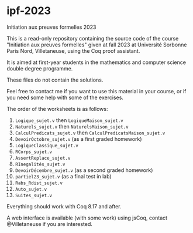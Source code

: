 # ipf-2023

Initiation aux preuves formelles 2023

This is a read-only repository containing the source code of the course
"Initiation aux preuves formelles" given at fall 2023 at Université Sorbonne
Paris Nord, Villetaneuse, using the Coq proof assistant.

It is aimed at first-year students in the mathematics and computer science
double degree programme.

These files do not contain the solutions.

Feel free to contact me if you want to use this material in your course, or if
you need some help with some of the exercises.

The order of the worksheets is as follows:

1. `Logique_sujet.v` then `LogiqueMaison_sujet.v`
2. `Naturels_sujet.v` then `NaturelsMaison_sujet.v`
3. `CalculPredicats_sujet.v` then `CalculPredicatsMaison_sujet.v`
4. `DevoirOctobre_sujet.v` (as a first graded homework)
5. `LogiqueClassique_sujet.v`
6. `RCorps_sujet.v`
7. `AssertReplace_sujet.v`
8. `RInegalités_sujet.v`
9. `DevoirDécembre_sujet.v` (as a second graded homework)
10. `partiel23_sujet.v` (as a final test in lab)
11. `Rabs_Rdist_sujet.v`
12. `Auto_sujet.v`
13. `Suites_sujet.v`

Everything should work with Coq 8.17 and after.

A web interface is available (with some work) using jsCoq, contact @Villetaneuse
if you are interested.
